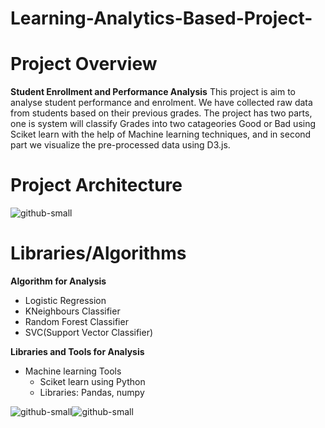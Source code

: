 # Learning-Analytics-Based-Project-
# Project Overview
  **Student Enrollment and Performance Analysis**
  This project is aim to analyse student performance and enrolment.  We have collected raw data from students based on their previous grades. The project has two parts, one is system will classify Grades into two catageories Good or Bad using Sciket learn with the help of Machine learning techniques, and in second part we visualize the pre-processed data using D3.js.
# Project Architecture

![github-small](https://user-images.githubusercontent.com/41241181/52511453-5f2e4200-2c00-11e9-9d3a-8b92b56f95c3.png)

# Libraries/Algorithms
**Algorithm for Analysis**
- Logistic Regression
- KNeighbours Classifier
- Random Forest Classifier 
- SVC(Support Vector Classifier)

**Libraries and Tools for Analysis**
 - Machine learning Tools 
	- Sciket learn using Python
	- Libraries: Pandas, numpy
	
	
 ![github-small](https://user-images.githubusercontent.com/41241181/52512081-5f7c0c80-2c03-11e9-9450-a6833f67adeb.png)![github-small](https://user-images.githubusercontent.com/41241181/52512106-7ae71780-2c03-11e9-975f-62202d529dc6.png)
